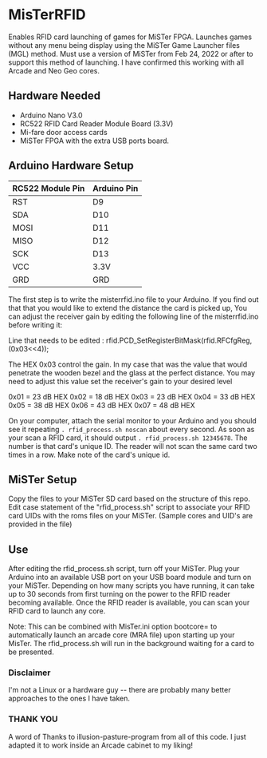 # MisTerRFID
Enables RFID card launching of games for MiSTer FPGA. Launches games without any menu being display using the MiSTer Game Launcher files (MGL) method. Must use a version of MiSTer from Feb 24, 2022 or after to support this method of launching. I have confirmed this working with all Arcade and Neo Geo cores.

## Hardware Needed
- Arduino Nano V3.0 
- RC522 RFID Card Reader Module Board (3.3V)
- Mi-fare door access cards
- MiSTer FPGA with the extra USB ports board.

## Arduino Hardware Setup
| RC522 Module Pin | Arduino Pin|
|---|---|
|RST|D9|
|SDA|D10|
|MOSI|D11|
|MISO|D12|
|SCK|D13|
|VCC|3.3V|
|GRD|GRD|

The first step is to write the misterrfid.ino file to your Arduino. If you find out that that you would like to extend the distance the card is picked up,  You can adjust the receiver gain by editing the following line of the misterrfid.ino before writing it:

Line that needs to be edited : rfid.PCD_SetRegisterBitMask(rfid.RFCfgReg, (0x03<<4));

The HEX 0x03 control the gain. In my case that was the value that would penetrate the wooden bezel and the glass at the perfect distance. You may need to adjust this value set the receiver's gain to your desired level

 0x01 = 23 dB HEX
 0x02 = 18 dB HEX 
 0x03 = 23 dB HEX
 0x04 = 33 dB HEX
 0x05 = 38 dB HEX
 0x06 = 43 dB HEX
 0x07 = 48 dB HEX

On your computer, attach the serial monitor to your Arduino and you should see it repeating `. rfid_process.sh noscan` about every second. As soon as your scan a RFID card, it should output `. rfid_process.sh 12345678`. The number is that card's unique ID. The reader will not scan the same card two times in a row. Make note of the card's unique id.

## MiSTer Setup
Copy the files to your MiSTer SD card based on the structure of this repo. Edit case statement of the "rfid_process.sh" script to associate your RFID card UIDs with the roms files on your MiSTer. (Sample cores and UID's are provided in the file)

## Use
After editing the rfid_process.sh script, turn off your MiSTer. Plug your Arduino into an available USB port on your USB board module and turn on your MiSTer. Depending on how many scripts you have running, it can take up to 30 seconds from first turning on the power to the RFID reader becoming available. Once the RFID reader is available, you can scan your RFID card to launch any core.

Note: This can be combined with MisTer.ini option bootcore= to automatically launch an arcade core (MRA file) upon starting up your MisTer. The rfid_process.sh will run in the background waiting for a card to be presented.  

### Disclaimer
I'm not a Linux or a hardware guy -- there are probably many better approaches to the ones I have taken.

### THANK YOU
A word of Thanks to illusion-pasture-program from all of this code. I just adapted it to work inside an Arcade cabinet to my liking! 
